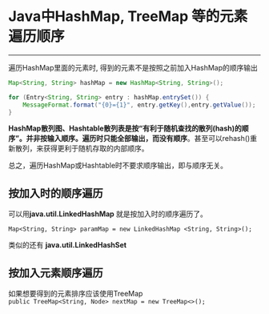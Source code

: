 
# Java中HashMap, TreeMap 等的元素遍历顺序

---

遍历HashMap里面的元素时, 得到的元素不是按照之前加入HashMap的顺序输出
```java
Map<String, String> hashMap = new HashMap<String, String>();

for (Entry<String, String> entry : hashMap.entrySet()) {
    MessageFormat.format("{0}={1}", entry.getKey(),entry.getValue()); 
}
```


**HashMap散列图、Hashtable散列表是按“有利于随机查找的散列(hash)的顺序”。并非按输入顺序。遍历时只能全部输出，而没有顺序**。甚至可以rehash()重新散列，来获得更利于随机存取的内部顺序。

总之，遍历HashMap或Hashtable时不要求顺序输出，即与顺序无关。

## 按加入时的顺序遍历
可以用**java.util.LinkedHashMap** 就是按加入时的顺序遍历了。

`Map<String, String> paramMap = new LinkedHashMap <String, String>();`

类似的还有 **java.util.LinkedHashSet**

## 按加入元素顺序遍历
如果想要得到的元素排序应该使用TreeMap  
`public TreeMap<String, Node> nextMap = new TreeMap<>();`
